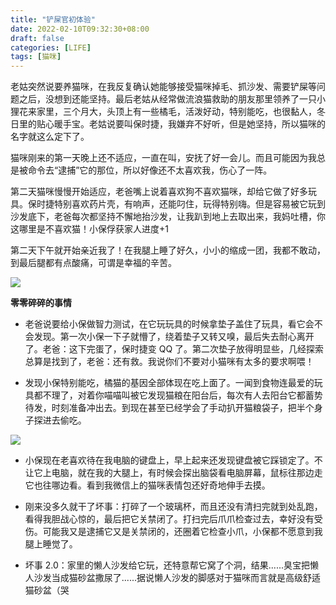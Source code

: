 ```yaml
---
title: "铲屎官初体验"
date: 2022-02-10T09:32:30+08:00
draft: false
categories: [LIFE]
tags: [猫咪]
---
```


老姑突然说要养猫咪，在我反复确认她能够接受猫咪掉毛、抓沙发、需要铲屎等问题之后，没想到还能坚持。最后老姑从经常做流浪猫救助的朋友那里领养了一只小狸花来家里，三个月大，头顶上有一些橘毛，活泼好动，特别能吃，也很黏人，冬日里的贴心暖手宝。老姑说要叫保时捷，我嫌弃不好听，但是她坚持，所以猫咪的名字就这么定下了。

<!--more-->

猫咪刚来的第一天晚上还不适应，一直在叫，安抚了好一会儿。而且可能因为我总是被命令去“逮捕”它的那位，所以好像还不太喜欢我，伤心了一阵。

第二天猫咪慢慢开始适应，老爸嘴上说着喜欢狗不喜欢猫咪，却给它做了好多玩具。保时捷特别喜欢药片壳，有响声，还能叼住，玩得特别嗨。但是容易被它玩到沙发底下，老爸每次都坚持不懈地抬沙发，让我趴到地上去取出来，我妈吐槽，你这哪里是不喜欢猫！小保俘获家人进度+1

第二天下午就开始亲近我了！在我腿上睡了好久，小小的缩成一团，我都不敢动，到最后腿都有点酸痛，可谓是幸福的辛苦。

![](https://s2.loli.net/2022/02/10/l8QvsT2WHVXAGF3.jpg)

**零零碎碎的事情**

- 老爸说要给小保做智力测试，在它玩玩具的时候拿垫子盖住了玩具，看它会不会发现。第一次小保一下子就懵了，绕着垫子又转又嗅，最后失去耐心离开了。老爸：这下完蛋了，保时捷变 QQ 了。第二次垫子放得明显些，几经探索总算是找到了，老爸：还有救。我说你们不要对小猫咪有太多的要求啊喂！

- 发现小保特别能吃，橘猫的基因全部体现在吃上面了。一闻到食物连最爱的玩具都不理了，对着你喵喵叫被它发现猫粮在阳台后，每次有人去阳台它都蓄势待发，时刻准备冲出去。到现在甚至已经学会了手动扒开猫粮袋子，把半个身子探进去偷吃。

![](https://s2.loli.net/2022/02/10/Au2VjgIEli5XqvQ.jpg)

- 小保现在老喜欢待在我电脑的键盘上，早上起来还发现键盘被它踩锁定了。不让它上电脑，就在我的大腿上，有时候会探出脑袋看电脑屏幕，鼠标往那边走它也往哪边看。看到我微信上的猫咪表情包还好奇地伸手去摸。

- 刚来没多久就干了坏事：打碎了一个玻璃杯，而且还没有清扫完就到处乱跑，看得我胆战心惊的，最后把它关禁闭了。打扫完后爪爪检查过去，幸好没有受伤。可能我又是逮捕它又是关禁闭的，还圈着它检查小爪，小保都不愿意到我腿上睡觉了。

- 坏事 2.0：家里的懒人沙发给它玩，还特意帮它窝了个洞，结果......臭宝把懒人沙发当成猫砂盆撒尿了......据说懒人沙发的脚感对于猫咪而言就是高级舒适猫砂盆（哭
